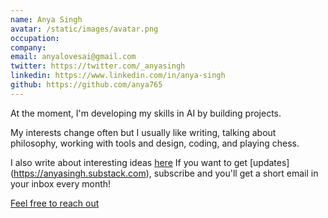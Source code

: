 ```yaml
---
name: Anya Singh
avatar: /static/images/avatar.png
occupation:
company:
email: anyalovesai@gmail.com
twitter: https://twitter.com/_anyasingh
linkedin: https://www.linkedin.com/in/anya-singh
github: https://github.com/anya765
---
```


At the moment, I'm developing my skills in AI by building projects.

My interests change often but I usually like writing, talking about philosophy, working with tools and design, coding,
and playing chess.

I also write about interesting ideas [here](https://cryptocache.substack.com)
If you want to get [updates] (https://anyasingh.substack.com), subscribe and you'll get a short email in your inbox every month!

[Feel free to reach out](https://twitter.com/_anyasingh)
